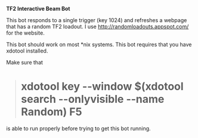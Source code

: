 **TF2 Interactive Beam Bot**

This bot responds to a single trigger (key 1024) and refreshes a webpage that has a random TF2 loadout.
I use http://randomloadouts.appspot.com/ for the website.

This bot should work on most *nix systems. This bot requires that you have xdotool installed.

Make sure that
># xdotool key --window $(xdotool search --onlyvisible --name Random) F5
is able to run properly before trying to get this bot running.